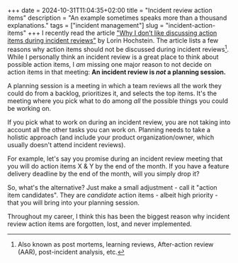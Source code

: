 +++
date = 2024-10-31T11:04:35+02:00
title = "Incident review action items"
description = "An example sometimes speaks more than a thousand explanations."
tags = ["incident management"]
slug = "incident-action-items"
+++
I recently read the article ["Why I don’t like discussing action items during incident reviews"][iai] by Lorin Hochstein. The article lists a few reasons why action items should not be discussed during incident reviews[^1]. While I personally think an incident review is a great place to think about possible action items, I _am_ missing one major reason to not decide on action items in that meeting: **An incident review is _not_ a planning session.**

[iai]: https://surfingcomplexity.blog/2024/09/28/why-i-dont-like-discussing-action-items-during-incident-reviews/
[^1]: Also known as post mortems, learning reviews, After-action review (AAR), post-incident analysis, etc.

A planning session is a meeting in which a team reviews all the work they could do from a backlog, prioritizes it, and selects the top items. It's the meeting where you pick what to do among _all_ the possible things you could be working on.

If you pick what to work on during an incident review, you are not taking into account all the other tasks you can work on. Planning needs to take a holistic approach (and include your product organization/owner, which usually doesn't attend incident reviews).

For example, let's say you promise during an incident review meeting that you will do action items X & Y by the end of the month. If you have a feature delivery deadline by the end of the month, will you simply drop it?

So, what's the alternative? Just make a small adjustment - call it "action item candidates". They are _candidate_ action items - albeit high priority - that you will bring into your planning session.

Throughout my career, I think this has been the biggest reason why incident review action items are forgotten, lost, and never implemented.